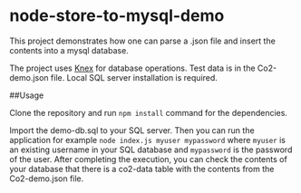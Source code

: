 # node-store-to-mysql-demo
This project demonstrates how one can parse a .json file and insert the contents into a mysql database.

The project uses [Knex](https://knexjs.org/) for database operations. Test data is in the Co2-demo.json file. Local SQL server installation is required. 

##Usage

Clone the repository and run `npm install` command for the dependencies. 

Import the demo-db.sql to your SQL server. Then you can run the application for example `node index.js myuser mypassword` where `myuser` is an existing username in your SQL database
and `mypassword` is the password of the user. After completing the execution, you can check the contents of your database that there is a co2-data table with the contents from the Co2-demo.json file. 

